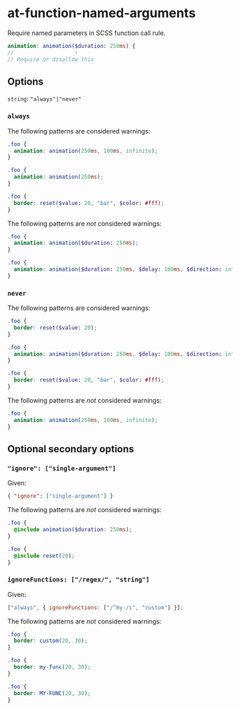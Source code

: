# at-function-named-arguments

Require named parameters in SCSS function call rule.

```scss
animation: animation($duration: 250ms) {
//                   ↑
// Require or disallow this
```

## Options

`string`: `"always"|"never"`

### `always`

The following patterns are considered warnings:

```scss
.foo {
  animation: animation(250ms, 100ms, infinite);
}
```

```scss
.foo {
  animation: animation(250ms);
}
```

```scss
.foo {
  border: reset($value: 20, "bar", $color: #fff);
}
```

The following patterns are _not_ considered warnings:

```scss
.foo {
  animation: animation($duration: 250ms);
}
```

```scss
.foo {
  animation: animation($duration: 250ms, $delay: 100ms, $direction: infinite);
}
```

### `never`

The following patterns are considered warnings:

```scss
.foo {
  border: reset($value: 20);
}
```

```scss
.foo {
  animation: animation($duration: 250ms, $delay: 100ms, $direction: infinite);
}
```

```scss
.foo {
  border: reset($value: 20, "bar", $color: #fff);
}
```

The following patterns are _not_ considered warnings:

```scss
.foo {
  animation: animation(250ms, 100ms, infinite);
}
```

## Optional secondary options

### `"ignore": ["single-argument"]`

Given:

```json
{ "ignore": ["single-argument"] }
```

The following patterns are _not_ considered warnings:

```scss
.foo {
  @include animation($duration: 250ms);
}
```

```scss
.foo {
  @include reset(20);
}
```

### `ignoreFunctions: ["/regex/", "string"]`

Given:

```js
["always", { ignoreFunctions: ["/^my-/i", "custom"] }];
```

The following patterns are _not_ considered warnings:

```scss
.foo {
  border: custom(20, 30);
}
```

```scss
.foo {
  border: my-func(20, 30);
}
```

```scss
.foo {
  border: MY-FUNC(20, 30);
}
```
